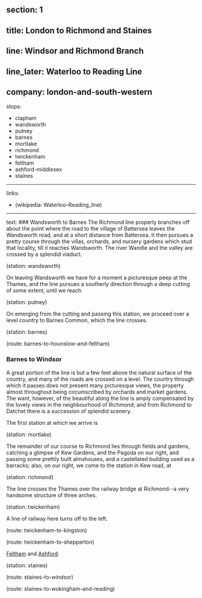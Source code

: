 ﻿section: 1
----
title: London to Richmond and Staines
----
line: Windsor and Richmond Branch
----
line_later: Waterloo to Reading Line
----
company: london-and-south-western
----
stops:
- clapham
- wandsworth
- putney
- barnes
- mortlake
- richmond
- twickenham
- feltham
- ashford-middlesex
- staines
----
links:
- (wikipedia: Waterloo–Reading_line)
----
text: ### Wandsworth to Barnes
The Richmond line properly branches off about the point where the road to the village of Battersea leaves the Wandsworth road, and at a short distance from Battersea. It then pursues a pretty course through the villas, orchards, and nursery gardens which stud that locality, till it reaches Wandsworth. The river Wandle and the valley are crossed by a splendid viaduct.

(station: wandsworth)

On leaving Wandsworth we have for a moment a picturesque peep at the Thames, and the line pursues a southerly direction through a deep cutting of some extent, until we reach

(station: putney)

On emerging from the cutting and passing this station, we proceed over a level country to Barnes Common, which the line crosses.

(station: barnes)

(route: barnes-to-hounslow-and-feltham)

### Barnes to Windsor
A great portion of the line is but a few feet above the natural surface of the country, and many of the roads are crossed on a level. The country through which it passes does not present many picturesque views, the property almost throughout being circumscribed by orchards and market gardens. The want, however, of the beautiful along the line is amply compensated by the lovely views in the neighbourhood of Richmond; and from Richmond to Datchet there is a succession of splendid scenery.

The first station at which we arrive is

(station: mortlake)

The remainder of our course to Richmond lies through fields and gardens, catching a glimpse of Kew Gardens, and the Pagoda on our right, and passing some prettily built almshouses, and a castellated building used as a barracks; also, on our right, we come to the station in Kew road, at

(station: richmond)

The line crosses the Thames over the railway bridge at Richmond--a very handsome structure of three arches.

(station: twickenham)

A line of railway here turns off to the left.

(route: twickenham-to-kingston)

(route: twickenham-to-shepperton)

[Feltham](/stations/feltham) and [Ashford](/stations/ashford).

(station: staines)

(route: staines-to-windsor)

(route: staines-to-wokingham-and-reading)

